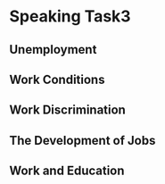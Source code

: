 # Speaking Task3

## Unemployment

## Work Conditions

## Work Discrimination

## The Development of Jobs

## Work and Education